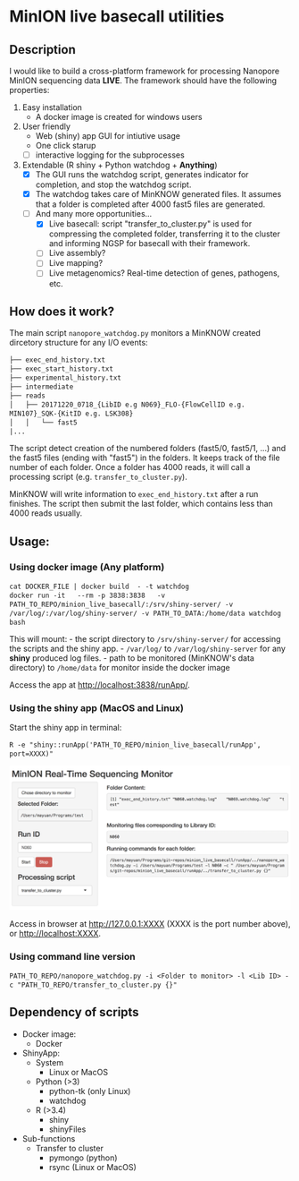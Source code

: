 # MinION live basecall utilities

## Description

I would like to build a cross-platform framework for processing Nanopore MinION sequencing data **LIVE**. The framework should have the following properties:
1. Easy installation 
    - A docker image is created for windows users
2. User friendly
    - Web (shiny) app GUI for intiutive usage	
    - One click starup
    - [ ] interactive logging for the subprocesses
3. Extendable (R shiny + Python watchdog + **Anything**)
    - [x] The GUI runs the watchdog script, generates indicator for completion, and stop the watchdog script.
    - [x] The watchdog takes care of MinKNOW generated files. It assumes that a folder is completed after 4000 fast5 files are generated.
    - [ ] And many more opportunities... 
    	- [x] Live basecall: script "transfer_to_cluster.py" is used for compressing the completed folder, transferring it to the cluster and informing NGSP for basecall with their framework.
    	- [ ] Live assembly?
    	- [ ] Live mapping?
    	- [ ] Live metagenomics? Real-time detection of genes, pathogens, etc.

## How does it work?

The main script `nanopore_watchdog.py` monitors a MinKNOW created dircetory structure for any I/O events:

```
├── exec_end_history.txt
├── exec_start_history.txt
├── experimental_history.txt
├── intermediate
├── reads
│   ├── 20171220_0718_{LibID e.g N069}_FLO-{FlowCellID e.g. MIN107}_SQK-{KitID e.g. LSK308}
│   │   └── fast5
|...
```

The script detect creation of the numbered folders (fast5/0, fast5/1, ...) and the fast5 files (ending with "fast5") in the folders. It keeps track of the file number of each folder. Once a folder has 4000 reads, it will call a processing script (e.g. `transfer_to_cluster.py`).

MinKNOW will write information to `exec_end_history.txt` after a run finishes. The script then submit the last folder, which contains less than 4000 reads usually.

## Usage:

### Using docker image (Any platform)
```{sh}
cat DOCKER_FILE | docker build  - -t watchdog
docker run -it   --rm -p 3838:3838   -v PATH_TO_REPO/minion_live_basecall/:/srv/shiny-server/ -v /var/log/:/var/log/shiny-server/ -v PATH_TO_DATA:/home/data watchdog bash
```

This will mount:
    - the script directory to `/srv/shiny-server/` for accessing the scripts and the shiny app.
    - `/var/log/` to `/var/log/shiny-server` for any **shiny** produced log files.
    - path to be monitored (MinKNOW's data directory) to `/home/data` for monitor inside the docker image

Access the app at <http://localhost:3838/runApp/>.

### Using the shiny app (MacOS and Linux)

Start the shiny app in terminal:
```{sh}
R -e "shiny::runApp('PATH_TO_REPO/minion_live_basecall/runApp', port=XXXX)"
```
![](watchdog_shinyApp.png)

Access in browser at <http://127.0.0.1:XXXX> (XXXX is the port number above), or <http://localhost:XXXX>.

### Using command line version
```{sh}
PATH_TO_REPO/nanopore_watchdog.py -i <Folder to monitor> -l <Lib ID> -c "PATH_TO_REPO/transfer_to_cluster.py {}"
```


## Dependency of scripts
* Docker image:
    - Docker
* ShinyApp:
    - System
        - Linux or MacOS
    - Python (>3)
        - python-tk (only Linux)
        - watchdog
    - R (>3.4)
        - shiny
        - shinyFiles
* Sub-functions
    - Transfer to cluster
        - pymongo (python)  
        - rsync (Linux or MacOS)
